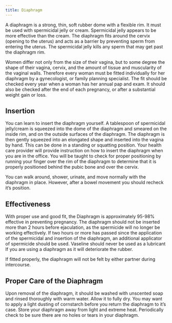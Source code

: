 ```yaml
---
title: Diaphragm
---
```


A diaphragm is a strong, thin, soft rubber dome with a flexible rim. It
must be used with spermicidal jelly or cream. Spermicidal jelly appears
to be more effective than the cream. The diaphragm fits around the
cervix (opening to the uterus) and acts as a barrier by preventing sperm
from entering the uterus. The spermicidal jelly kills any sperm that may
get past the diaphragm rim.

Women differ not only from the size of their vagina, but to some degree
the shape of their vagina, cervix, and the amount of tissue and
muscularity of the vaginal walls. Therefore every woman must be fitted
individually for her diaphragm by a gynecologist, or family planning
specialist. The fit should be checked every year when a woman has her
annual pap and exam. It should also be checked after the end of each
pregnancy, or after a substantial weight gain or loss.

Insertion
---------

You can learn to insert the diaphragm yourself. A tablespoon of
spermicidal jelly/cream is squeezed into the dome of the diaphragm and
smeared on the inside rim, and on the outside surfaces of the diaphragm.
The diaphragm is then gently squeezed into an elongated shape and
inserted into the vagina by hand. This can be done in a standing or
squatting position. Your health care provider will provide instruction
on how to insert the diaphragm when you are in the office. You will be
taught to check for proper positioning by running your finger over the
rim of the diaphragm to determine that it is properly positioned behind
the pubic bone and over the cervix.

You can walk around, shower, urinate, and move normally with the
diaphragm in place. However, after a bowel movement you should recheck
it’s position.

Effectiveness
-------------

With proper use and good fit, the Diaphragm is approximately 95-98%
effective in preventing pregnancy. The diaphragm should not be inserted
more than 2 hours before ejaculation, as the spermicide will no longer
be working effectively. If two hours or more has passed since the
application of the spermicidal and insertion of the diaphragm, an
additional applicator of spermicide should be used. Vaseline should
never be used as a lubricant If you are using a diaphragm as it will
deteriorate the rubber.

If fitted properly, the diaphragm will not be felt by either partner
during intercourse.

Proper Care of the Diaphragm
----------------------------

Upon removal of the diaphragm, it should be washed with unscented soap
and rinsed thoroughly with warm water. Allow it to fully dry. You may
want to apply a light dusting of cornstarch before you return the
diaphragm to it’s case. Store your diaphragm away from light and extreme
heat. Periodically check to be sure there are no holes or tears in your
diaphragm.

